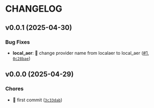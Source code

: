 # CHANGELOG


## v0.0.1 (2025-04-30)

### Bug Fixes

- **local_aer**: :bug: change provider name from localaer to local_aer
  ([#1](https://github.com/GBisi/quantum-executor/pull/1),
  [`0c28bae`](https://github.com/GBisi/quantum-executor/commit/0c28bae99a58351d8932a615e96db78ddecac99a))


## v0.0.0 (2025-04-29)

### Chores

- :tada: first commit
  ([`3c33dab`](https://github.com/GBisi/quantum-executor/commit/3c33dab7510ae973083021751afdc3f46a9df191))
